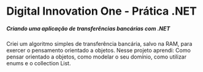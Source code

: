 # Digital Innovation One - Prática .NET

##### Criando uma aplicação de transferências bancárias com .NET

Criei um algoritmo simples de transferência bancária, salvo na RAM, para exercer o pensamento orientado a objetos. Nesse projeto aprendi: Como pensar orientado a objetos, como modelar o seu domínio, como utilizar enums e o collection List<T>.
